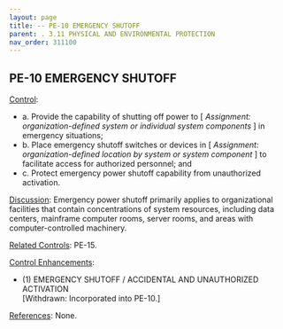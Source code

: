 ```yaml
---
layout: page
title: -- PE-10 EMERGENCY SHUTOFF 
parent: . 3.11 PHYSICAL AND ENVIRONMENTAL PROTECTION 
nav_order: 311100 
---
```


## PE-10 EMERGENCY SHUTOFF

<ins>Control</ins>:
* a. Provide the capability of shutting off power to [ _Assignment: organization-defined system or individual system components_ ] in emergency situations;
* b. Place emergency shutoff switches or devices in [ _Assignment: organization-defined location by system or system component_ ] to facilitate access for authorized personnel; and
* c. Protect emergency power shutoff capability from unauthorized activation.

<ins>Discussion</ins>: Emergency power shutoff primarily applies to organizational facilities that contain concentrations of system resources, including data centers, mainframe computer rooms, server rooms, and areas with computer-controlled machinery.

<ins>Related Controls</ins>: PE-15.

<ins>Control Enhancements</ins>:

* (1) EMERGENCY SHUTOFF / ACCIDENTAL AND UNAUTHORIZED ACTIVATION<br>
[Withdrawn: Incorporated into PE-10.]

<ins>References</ins>: None.
